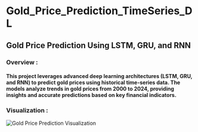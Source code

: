 # Gold_Price_Prediction_TimeSeries_DL

## Gold Price Prediction Using LSTM, GRU, and RNN

### Overview : 
#### This project leverages advanced deep learning architectures (LSTM, GRU, and RNN) to predict gold prices using historical time-series data. The models analyze trends in gold prices from 2000 to 2024, providing insights and accurate predictions based on key financial indicators.

### Visualization : 

![Gold Price Prediction Visualization](images/visualization.png) 
